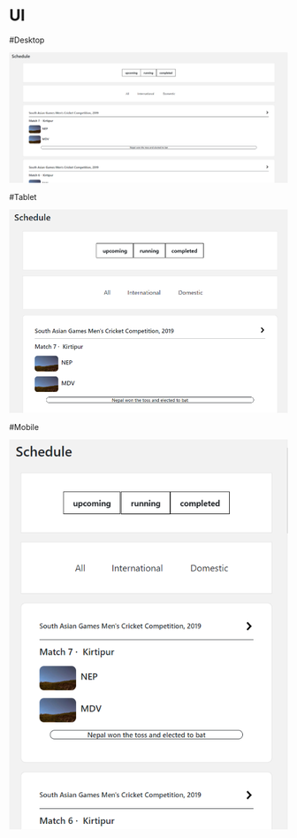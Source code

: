 
# UI

#Desktop

![alt text](https://github.com/drmaniya/HDW/blob/master/screenshots/Desktop.PNG)

#Tablet 

![alt text](https://github.com/drmaniya/HDW/blob/master/screenshots/Tablet.PNG)

#Mobile

![alt text](https://github.com/drmaniya/HDW/blob/master/screenshots/Mobile.PNG)

